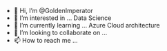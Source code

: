 - 👋 Hi, I’m @GoldenImperator
- 👀 I’m interested in ... Data Science 
- 🌱 I’m currently learning ... Azure Cloud architecture
- 💞️ I’m looking to collaborate on ...
- 📫 How to reach me ...

<!---
GoldenImperator/GoldenImperator is a ✨ special ✨ repository because its `README.md` (this file) appears on your GitHub profile.
You can click the Preview link to take a look at your changes.
--->
